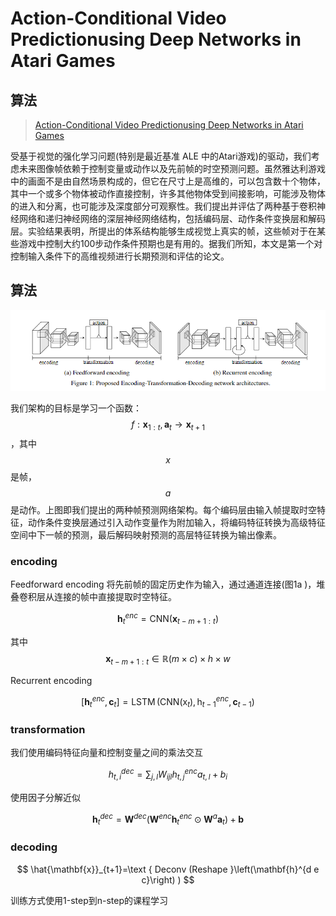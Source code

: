 # Action-Conditional Video Predictionusing Deep Networks in Atari Games

## 算法

> [Action-Conditional Video Predictionusing Deep Networks in Atari Games](http://papers.nips.cc/paper/5859-action-conditional-video-prediction-using-deep-networks-in-atari-games.pdf)

受基于视觉的强化学习问题\(特别是最近基准 ALE 中的Atari游戏\)的驱动，我们考虑未来图像帧依赖于控制变量或动作以及先前帧的时空预测问题。虽然雅达利游戏中的画面不是由自然场景构成的，但它在尺寸上是高维的，可以包含数十个物体，其中一个或多个物体被动作直接控制，许多其他物体受到间接影响，可能涉及物体的进入和分离，也可能涉及深度部分可观察性。我们提出并评估了两种基于卷积神经网络和递归神经网络的深层神经网络结构，包括编码层、动作条件变换层和解码层。实验结果表明，所提出的体系结构能够生成视觉上真实的帧，这些帧对于在某些游戏中控制大约100步动作条件预期也是有用的。据我们所知，本文是第一个对控制输入条件下的高维视频进行长期预测和评估的论文。

## 算法

![](../../.gitbook/assets/image%20%2814%29.png)

我们架构的目标是学习一个函数： $$f : \mathbf{x}_{1 : t}, \mathbf{a}_{t} \rightarrow \mathbf{x}_{t+1}$$，其中 $$x$$ 是帧， $$a$$ 是动作。上图即我们提出的两种帧预测网络架构。每个编码层由输入帧提取时空特征，动作条件变换层通过引入动作变量作为附加输入，将编码特征转换为高级特征空间中下一帧的预测，最后解码映射预测的高层特征转换为输出像素。

### encoding

Feedforward encoding 将先前帧的固定历史作为输入，通过通道连接\(图1a \)，堆叠卷积层从连接的帧中直接提取时空特征。

$$
\mathbf{h}_{t}^{e n c}=\mathrm{CNN}\left(\mathbf{x}_{t-m+1 : t}\right)
$$

其中 $$\mathbf{x}_{t-m+1 : t} \in \mathbb{R}(m \times c) \times h \times w$$

Recurrent encoding

$$
\left[\mathbf{h}_{t}^{e n c}, \mathbf{c}_{t}\right]=\operatorname{LSTM}\left(\mathrm{CNN}\left(\mathrm{x}_{t}\right), \mathrm{h}_{t-1}^{e n c}, \mathbf{c}_{t-1}\right)
$$

### transformation

我们使用编码特征向量和控制变量之间的乘法交互

$$
h_{t, i}^{d e c}=\sum_{j, l} W_{i j l} h_{t, j}^{e n c} a_{t, l}+b_{i}
$$

使用因子分解近似

$$
\mathbf{h}_{t}^{d e c}=\mathbf{W}^{d e c}\left(\mathbf{W}^{e n c} \mathbf{h}_{t}^{e n c} \odot \mathbf{W}^{a} \mathbf{a}_{t}\right)+\mathbf{b}
$$

### decoding

$$
\hat{\mathbf{x}}_{t+1}=\text { Deconv (Reshape }\left(\mathbf{h}^{d e c}\right) )
$$

训练方式使用1-step到n-step的课程学习



